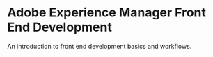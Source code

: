 Adobe Experience Manager Front End Development
==============================================

An introduction to front end development basics and workflows.